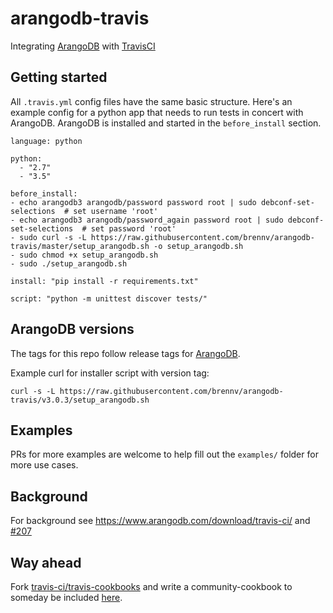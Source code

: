 # arangodb-travis

Integrating [ArangoDB](https://www.arangodb.com/) with [TravisCI](https://travis-ci.org/)

## Getting started

All `.travis.yml` config files have the same basic structure. Here's an example config for a python app that needs to run tests in concert with ArangoDB. ArangoDB is installed and started in the `before_install` section.

```
language: python

python:
  - "2.7"
  - "3.5"

before_install:
- echo arangodb3 arangodb/password password root | sudo debconf-set-selections  # set username 'root'
- echo arangodb3 arangodb/password_again password root | sudo debconf-set-selections  # set password 'root'
- sudo curl -s -L https://raw.githubusercontent.com/brennv/arangodb-travis/master/setup_arangodb.sh -o setup_arangodb.sh
- sudo chmod +x setup_arangodb.sh
- sudo ./setup_arangodb.sh

install: "pip install -r requirements.txt"

script: "python -m unittest discover tests/"
```

## ArangoDB versions

The tags for this repo follow release tags for [ArangoDB](https://github.com/arangodb/arangodb).

Example curl for installer script with version tag:

```
curl -s -L https://raw.githubusercontent.com/brennv/arangodb-travis/v3.0.3/setup_arangodb.sh
```

## Examples

PRs for more examples are welcome to help fill out the `examples/` folder for more use cases.

## Background

For background see https://www.arangodb.com/download/travis-ci/ and [#207](https://github.com/arangodb/arangodb/issues/207)

## Way ahead

Fork [travis-ci/travis-cookbooks](https://github.com/travis-ci/travis-cookbooks) and write a community-cookbook to someday be included [here](https://docs.travis-ci.com/user/database-setup/).
